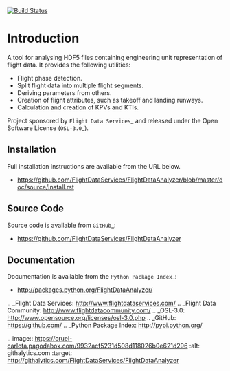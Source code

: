 [![Build Status](http://jenkins.flightdataservices.com/buildStatus/icon?job=FlightDataAnalyser)](http://jenkins.flightdataservices.com/job/FlightDataAnalyser)

Introduction
============

A tool for analysing HDF5 files containing engineering unit representation of
flight data. It provides the following utilities:

* Flight phase detection.
* Split flight data into multiple flight segments.
* Deriving parameters from others.
* Creation of flight attributes, such as takeoff and landing runways.
* Calculation and creation of KPVs and KTIs.

Project sponsored by `Flight Data Services`_ and released under the Open
Software License (`OSL-3.0`_).

Installation
------------

Full installation instructions are available from the URL below.

* https://github.com/FlightDataServices/FlightDataAnalyzer/blob/master/doc/source/Install.rst

Source Code
-----------

Source code is available from `GitHub`_:

* https://github.com/FlightDataServices/FlightDataAnalyzer

Documentation
-------------

Documentation is available from the `Python Package Index`_:

* http://packages.python.org/FlightDataAnalyzer/

.. _Flight Data Services: http://www.flightdataservices.com/
.. _Flight Data Community: http://www.flightdatacommunity.com/
.. _OSL-3.0: http://www.opensource.org/licenses/osl-3.0.php
.. _GitHub: https://github.com/
.. _Python Package Index: http://pypi.python.org/

.. image:: https://cruel-carlota.pagodabox.com/9932acf5231d508d118026b0e621d296
    :alt: githalytics.com
    :target: http://githalytics.com/FlightDataServices/FlightDataAnalyzer
